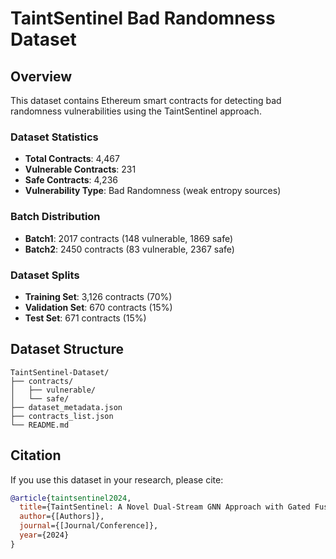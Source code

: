 # TaintSentinel Bad Randomness Dataset

## Overview
This dataset contains Ethereum smart contracts for detecting bad randomness vulnerabilities using the TaintSentinel approach.

### Dataset Statistics
- **Total Contracts**: 4,467
- **Vulnerable Contracts**: 231
- **Safe Contracts**: 4,236
- **Vulnerability Type**: Bad Randomness (weak entropy sources)

### Batch Distribution
- **Batch1**: 2017 contracts (148 vulnerable, 1869 safe)
- **Batch2**: 2450 contracts (83 vulnerable, 2367 safe)

### Dataset Splits
- **Training Set**: 3,126 contracts (70%)
- **Validation Set**: 670 contracts (15%)
- **Test Set**: 671 contracts (15%)

## Dataset Structure
```
TaintSentinel-Dataset/
├── contracts/
│   ├── vulnerable/         
│   └── safe/               
├── dataset_metadata.json   
├── contracts_list.json      
└── README.md              
```
## Citation
If you use this dataset in your research, please cite:
```bibtex
@article{taintsentinel2024,
  title={TaintSentinel: A Novel Dual-Stream GNN Approach with Gated Fusion and Path Risk Assessment for Smart Contract Bad Randomness Detection},
  author={[Authors]},
  journal={[Journal/Conference]},
  year={2024}
}
```

